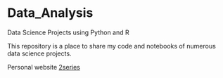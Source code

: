 # Data_Analysis
Data Science Projects using Python and R

This repository is a place to share my code and notebooks of numerous data science projects.

Personal website [2series](https://2series.github.io/)
